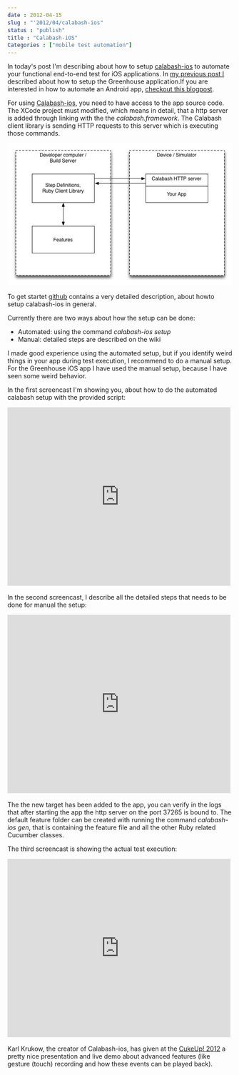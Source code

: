 ```yaml
---
date : 2012-04-15
slug : "'2012/04/calabash-ios"
status : "publish"
title : "Calabash-iOS"
Categories : ["mobile test automation"]
---
```


In today's post I'm describing about how to setup [calabash-ios](http://blog.lesspainful.com/2012/03/07/Calabash-iOS/) to automate your functional end-to-end test for iOS applications. In [my previous post I](http://www.dary.de/posts/2012/03/greenhouse-application/) described about how to setup the Greenhouse application.If you are interested in how to automate an Android app, [checkout this blogpost](http://www.dary.de/posts/2012/04/calabash-android/).

For using [Calabash-ios](https://github.com/calabash/calabash-ios), you need to have access to the app source code. The XCode project must modified, which means in detail, that a http server is added through linking with the the _calabash.framework_. The Calabash client library is sending HTTP requests to this server which is executing those commands.

![Calabash-ios Architecture](/calabash-ios.png)

To get startet [github](https://github.com/calabash/calabash-ios/blob/master/README.md) contains a very detailed description, about howto setup calabash-ios in general.

Currently there are two ways about how the setup can be done:

  * Automated: using the command _calabash-ios setup_
  * Manual: detailed steps are described on the wiki

I made good experience using the automated setup, but if you identify weird things in your app during test execution, I recommend to do a manual setup. For the Greenhouse iOS app I have used the manual setup, because I have seen some weird behavior.

In the first screencast I'm showing you, about how to do the automated calabash setup with the provided script:
<iframe src="http://player.vimeo.com/video/40395001" width="500" height="400" frameborder="0" webkitAllowFullScreen mozallowfullscreen allowFullScreen></iframe>

In the second screencast, I describe all the detailed steps that needs to be done for manual the setup:
<iframe src="http://player.vimeo.com/video/40402428" width="500" height="400" frameborder="0" webkitAllowFullScreen mozallowfullscreen allowFullScreen></iframe>

The the new target has been added to the app, you can verify in the logs that after starting the app the http server on the port 37265 is bound to. The default feature folder can be created with running the command _calabash-ios gen_, that is containing the feature file and all the other Ruby related Cucumber classes.

The third screencast is showing the actual test execution:
<iframe src="http://player.vimeo.com/video/40403372" width="500" height="400" frameborder="0" webkitAllowFullScreen mozallowfullscreen allowFullScreen></iframe>

Karl Krukow, the creator of Calabash-ios, has given at the [CukeUp! 2012](http://skillsmatter.com/podcast/home/calabash-an-open-source-automated-testing-technology-for-ios-and-android) a pretty nice presentation and live demo about advanced features (like gesture (touch) recording and how these events can be played back).
